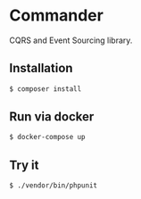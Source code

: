 # Commander

CQRS and Event Sourcing library.

## Installation

```bash
$ composer install
```

## Run via docker

```bash
$ docker-compose up
```

## Try it

```bash
$ ./vendor/bin/phpunit
```
